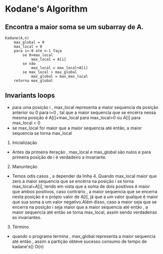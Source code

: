 # Kodane's Algorithm
## Encontra a maior soma se um subarray de A.

```
Kadane(A,n)
    max_global = 0
    max_local = 0
    para i<-0 até n-1 faça 
        se 0>max_local
            max_local = A[i]
        se não
            max_local = max_local+A[i]
        se max_local > max_global
            max_global = max_max_local
    retorna max_global
```
## Invariants loops
- para uma posição i , max_local representa a maior sequencia da posição anterior ou 0 para i=0 , tal que a maior sequencia que se encerra nessa mesma posição é A[i]+max_local para max_local>0 ou A[i] para max_local < 0
- se max_local for maior que a maior sequencia até então, a maior sequencia se torna max_local


1. Inicialização
- Antes da primeira iteração , max_local e max_global são nulos e para primeira posição de i é verdadeiro a invariante.
2. Manunteção
- Temos odis casos , a depender da linha 4. Quando max_local maior que zero a maior sequencia que se encerra na posição i se torna max_local+A[i], tendo em vista que a soma de dois positivos é maior que ambos positivos, caso contrário , a maior sequencia que se encerra nesta posição é o própio valor de A[i], já que a um valor qualque é maior que sua soma a um valor negativo.Além disso, caso a maior seja que se encerra na posição i seja maior que a maior sequencia até então , a maior sequencia até então se torna max_local, assim sendo verdadeiras as invariantes.
3. Término
- quando o programa termina , max_global representa a maior sequencia até então , assim a partição obteve sucesso
consumo de tempo de kadane's()
O(n)